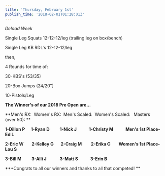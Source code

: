 ```yaml
---
title: 'Thursday, February 1st'
publish_time: '2018-02-01T01:28:01Z'
---
```


*Deload Week*

Single Leg Squats 12-12-12/leg (trailing leg on box/bench)

Single Leg KB RDL's 12-12-12/leg

then,

4 Rounds for time of:

30-KBS's (53/35)

20-Box Jumps (24/20″)

10-Pistols/Leg

**The Winner's of our 2018 Pre Open are...**

**Men's RX:  Women's RX:  Men's Scaled:  Women's Scaled:   Masters (over
50): **

**1-Dillon P      1-Ryan D          1-Nick J            1-Christy M    
       Men's 1st Place- Ed L**

**2-Eric W        2-Kelley G       2-Craig M         2-Erika C      
 Women's 1st Place- Lou S**

**3-Bill M          3-Alli J             3-Matt S            3-Erin B**

**\*Congrats to all our winners and thanks to all that competed! **
